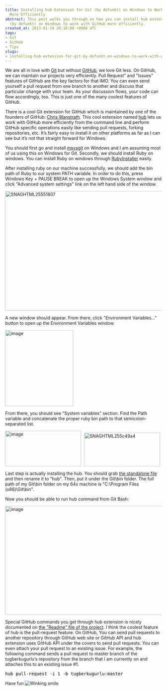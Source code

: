```yaml
---
title: Installing hub Extension for Git (by defunkt) on Windows to Work With GitHub
  More Efficiently
abstract: This post walks you through on how you can install hub extension for Git
  (by defunkt) on Windows to work with GitHub more efficiently.
created_at: 2013-01-19 20:10:00 +0000 UTC
tags:
- Git
- GitHub
- Tips
slugs:
- installing-hub-extension-for-git-by-defunkt-on-windows-to-work-with-github-more-efficiently
---
```


<p>We are all in love with <a href="http://git-scm.com/">Git</a> but without <a href="https://github.com">GitHub</a>, we love Git less. On GitHub, we can maintain our projects very efficiently. Pull Request&rdquo; and "Issues" features of GitHub are the key factors for that IMO. You can even send yourself a pull request from one branch to another and discuss that particular change with your team. As your discussion flows, your code can flow accordingly, too. This is just one of the many coolest features of GitHub.</p>
<p>There is a cool Git extension for GitHub which is maintained by one of the founders of GitHub: <a href="https://github.com/defunkt">Chris Wanstrath</a>. This cool extension named <a href="https://github.com/defunkt/hub">hub</a> lets us work with GitHub more efficiently from the command line and perform GitHub specific operations easily like sending pull requests, forking repositories, etc. It&rsquo;s fairly easy to install it on other platforms as far as I can see but it&rsquo;s not that straight forward for Windows.</p>
<p>You should first go and install <a href="http://msysgit.github.com/">msysgit</a> on Windows and I am assuming most of us using this on Windows for Git. Secondly, we should install Ruby on windows. You can install Ruby on windows through <a href="http://rubyinstaller.org/">RubyInstaller</a> easily.</p>
<p>After installing ruby on our machine successfully, we should add the bin path of Ruby to our system PATH variable. In order to do this, press Windows Key + PAUSE BREAK to open up the Windows System window and click "Advanced system settings" link on the left hand side of the window.</p>
<p><a href="http://www.tugberkugurlu.com/Content/images/Uploadedbyauthors/wlw/Installing_14478/SNAGHTML25551807.png"><img height="384" width="644" src="http://www.tugberkugurlu.com/Content/images/Uploadedbyauthors/wlw/Installing_14478/SNAGHTML25551807_thumb.png" alt="SNAGHTML25551807" border="0" style="background-image: none; padding-top: 0px; padding-left: 0px; display: inline; padding-right: 0px; border: 0px;" title="SNAGHTML25551807" /></a></p>
<p>A new window should appear. From there, click "Environment Variables..." button to open up the Environment Variables window.</p>
<p><a href="http://www.tugberkugurlu.com/Content/images/Uploadedbyauthors/wlw/Installing_14478/image.png"><img height="244" width="219" src="http://www.tugberkugurlu.com/Content/images/Uploadedbyauthors/wlw/Installing_14478/image_thumb.png" alt="image" border="0" style="background-image: none; padding-top: 0px; padding-left: 0px; display: inline; padding-right: 0px; border: 0px;" title="image" /></a></p>
<p>From there, you should see "System variables" section. Find the Path variable and concatenate the proper ruby bin path to that semicolon-separated list.</p>
<p><a href="http://www.tugberkugurlu.com/Content/images/Uploadedbyauthors/wlw/Installing_14478/image_3.png"><img height="114" width="244" src="http://www.tugberkugurlu.com/Content/images/Uploadedbyauthors/wlw/Installing_14478/image_thumb_3.png" alt="image" border="0" style="background-image: none; padding-top: 0px; padding-left: 0px; display: inline; padding-right: 0px; border: 0px;" title="image" /></a><a href="http://www.tugberkugurlu.com/Content/images/Uploadedbyauthors/wlw/Installing_14478/SNAGHTML255c49a4.png"><img height="108" width="244" src="http://www.tugberkugurlu.com/Content/images/Uploadedbyauthors/wlw/Installing_14478/SNAGHTML255c49a4_thumb.png" alt="SNAGHTML255c49a4" border="0" style="background-image: none; padding-top: 0px; padding-left: 0px; margin: 0px 0px 0px 10px; display: inline; padding-right: 0px; border: 0px;" title="SNAGHTML255c49a4" /></a></p>
<p>Last step is actually installing the hub. You should grab <a href="http://defunkt.io/hub/standalone">the standalone file</a> and then rename it to "hub". Then, put it under the Git\bin folder. The full path of my Git\bin folder on my 64x machine is "C:\Program Files (x86)\Git\bin".</p>
<p>Now you should be able to run hub command from Git Bash:</p>
<p><a href="http://www.tugberkugurlu.com/Content/images/Uploadedbyauthors/wlw/Installing_14478/image_4.png"><img height="349" width="644" src="http://www.tugberkugurlu.com/Content/images/Uploadedbyauthors/wlw/Installing_14478/image_thumb_4.png" alt="image" border="0" style="background-image: none; padding-top: 0px; padding-left: 0px; display: inline; padding-right: 0px; border: 0px;" title="image" /></a></p>
<p>Special GitHub commands you get through hub extension is nicely documented on <a href="https://github.com/defunkt/hub#readme">the "Readme" file of the project</a>. I think the coolest feature of hub is the pull-request feature. On GitHub, You can send pull requests to another repository through GitHub web site or GitHub API and hub extension uses GitHub API under the covers to send pull requests. You can even attach your pull request to an existing issue. For example, the following command sends a pull request to master branch of the tugberkugurlu&rsquo;s repository from the branch that I am currently on and attaches this to an existing issue #1.</p>
<div class="code-wrapper border-shadow-1">
<div style="color: black; background-color: white;">
<pre>hub pull-request -i 1 -b tugberkugurlu:master</pre>
</div>
</div>
<p>Have fun <img src="http://www.tugberkugurlu.com/Content/images/Uploadedbyauthors/wlw/Installing_14478/wlEmoticon-winkingsmile.png" alt="Winking smile" style="border-style: none;" class="wlEmoticon wlEmoticon-winkingsmile" /></p>